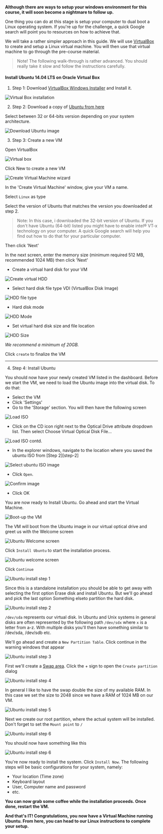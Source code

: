 **Although there are ways to setup your windows environment for this course, it will soon become a nightmare to follow up.** 

One thing you can do at this stage is setup your computer to dual boot a Linux operating system. If you're up for the challenge, a quick Google search will point you to resources on how to achieve that.

We will take a rather simpler approach in this guide. We will use [VirtualBox](https://www.virtualbox.org/) to create and setup a Linux virtual machine. You will then use that virtual machine to go through the pre-course material.

> Note! The following walk-through is rather advanced. You should really take it slow and follow the instructions carefully.

#### Install Ubuntu 14.04 LTS on Oracle Virtual Box

1. Step 1: Download [VirtualBox Windows Installer](https://www.virtualbox.org/wiki/Downloads) and Install it.

![Virtual Box installation](/static/01-vb-install.png)


2. Step 2: Download a copy of [Ubuntu from here](http://www.ubuntu.com/download/desktop)

Select between 32 or 64-bits version depending on your system architecture.

![Download Ubuntu image](/static/02-download-ubuntu.png)

3. Step 3: Create a new VM

Open VirtualBox

![Virtual box](/static/03-new-vm-wizard.png)

Click New to create a new VM

![Create Virtual Machine wizard](/static/03-new-vm-wizard.png)


In the 'Create Virtual Machine' window, give your VM a name.

Select `Linux` as type

Select the version of Ubuntu that matches the version you downloaded at step 2.

> Note: In this case, i downloaded the 32-bit version of Ubuntu. If you don't have Ubuntu (64-bit) listed you might have to enable intel® VT-x technology on your computer. A quick Google search will help you find out how to do that for your particular computer.

Then click 'Next'

In the next screen, enter the memory size (minimum required 512 MB, recommended 1024 MB) then click 'Next'

* Create a virtual hard disk for your VM

![Create virtual HDD](/static/06-vm-create-hdd.png)

* Select hard disk file type VDI (VirtualBox Disk Image)

![HDD file type](/static/07-vm-hdd-type.png)

* Hard disk mode

![HDD Mode](/static/08-vm-storage-mode.png)


* Set virtual hard disk size and file location

![HDD Size](/static/09-vm-hdd-size.png)

_We recommend a minimum of 20GB._

Click `create` to finalize the VM

--------

4. Step 4: Install Ubuntu

You should now have your newly created VM listed in the dashboard. Before we start the VM, we need to load the Ubuntu image into the virtual disk. To do that:

* Select the VM
* Click 'Settings'
* Go to the 'Storage' section. You will then have the following screen

![Load ISO](/static/10-vm-load-iso.png)

* Click on the CD icon right next to the Optical Drive attribute dropdown list. Then select Choose Virtual Optical Disk File...

![Load ISO contd.](/static/11-vm-load-iso-1.png)


* In the explorer windows, navigate to the location where you saved the ubuntu ISO from [Step 2][step-2]

![Select ubuntu ISO image](/static/12-vm-load-iso-2.png)

* Click `Open`.

![Confirm image](/static/13-vm-load-iso-3.png)


* Click OK

You are now ready to Install Ubuntu. Go ahead and start the Virtual Machine.

![Boot-up the VM](/static/14-vm-start.png)

The VM will boot from the Ubuntu image in our virtual optical drive and greet us with the Welcome screen

![Ubuntu Welcome screen](/static/15-ubuntu-install.png)

Click `Install Ubuntu` to start the installation process.

![Ubuntu welcome screen](/static/16-ubuntu-install-1.png)

Click `Continue`

![Ubuntu install step 1](/static/17-ubuntu-install-2.png)

Since this is a standalone installation you should be able to get away with selecting the first option Erase disk and install Ubuntu. But we'll go ahead and pick the last option Something elseto partition the hard disk.

![Ubuntu install step 2](/static/18-ubuntu-install-3.png)

`/dev/sda` represents our virtual disk. In Ubuntu and Unix systems in general disks are often represented by the following path `/dev/sdx` where `x` is a letter from a-z. With multiple disks you'll then have something similar to /dev/sda, /dev/sdb etc.

We'll go ahead and create a `New Partition Table`. Click continue in the warning windows that appear

![Ubuntu install step 3](/static/19-ubuntu-install-4.png)

First we'll create a [Swap area](http://askubuntu.com/questions/508870/what-is-a-swap-area). Click the + sign to open the `Create partition` dialog

![Ubuntu install step 4](/static/20-ubuntu-install-5.png)

In general I like to have the swap double the size of my available RAM. In this case we set the size to 2048 since we have a RAM of 1024 MB on our VM.

![Ubuntu install step 5](/static/21-ubuntu-install-6.png)

Next we create our root partition, where the actual system will be installed. Don't forget to set the `Mount point` to `/`

![Ubuntu install step 6](/static/22-ubuntu-install-7.png)

You should now have something like this

![Ubuntu install step 6](/static/23-ubuntu-install-8.png)

You're now ready to install the system. Click `Install Now`. The following steps will be basic configurations for your system, namely:

* Your location (Time zone)
* Keyboard layout
* User, Computer name and password
* etc.


**You can now grab some coffee while the installation proceeds. Once done, restart the VM.**

**And that's IT! Congratulations, you now have a Virtual Machine running Ubuntu. From here, you can head to our Linux instructions to complete your setup.**